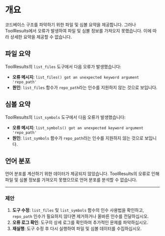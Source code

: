 # 개요
코드베이스 구조를 파악하기 위한 파일 및 심볼 요약을 제공합니다. 그러나 ToolResults에서 오류가 발생하여 파일 및 심볼 정보를 가져오지 못했습니다. 이에 따라 상세한 요약을 제공할 수 없습니다.

## 파일 요약
ToolResults의 `list_files` 도구에서 다음 오류가 발생했습니다:
- **오류 메시지**: `list_files() got an unexpected keyword argument 'repo_path'`
- **원인**: `list_files` 함수가 `repo_path`라는 인수를 지원하지 않는 것으로 보입니다.

## 심볼 요약
ToolResults의 `list_symbols` 도구에서 다음 오류가 발생했습니다:
- **오류 메시지**: `list_symbols() got an unexpected keyword argument 'repo_path'`
- **원인**: `list_symbols` 함수가 `repo_path`라는 인수를 지원하지 않는 것으로 보입니다.

## 언어 분포
언어 분포를 계산하기 위한 데이터가 제공되지 않았습니다. ToolResults의 오류로 인해 파일 및 심볼 정보를 가져오지 못했으므로 언어 분포를 분석할 수 없습니다.

---

### 제안
1. **도구 수정**: `list_files` 및 `list_symbols` 함수의 인수 사용법을 확인하고, `repo_path` 인수가 필요하지 않다면 제거하거나 올바른 인수를 전달하십시오.
2. **오류 로그 확인**: 도구의 상세 로그를 확인하여 추가적인 문제를 파악하십시오.
3. **재실행**: 도구 수정 후 다시 실행하여 파일 및 심볼 데이터를 수집하십시오.